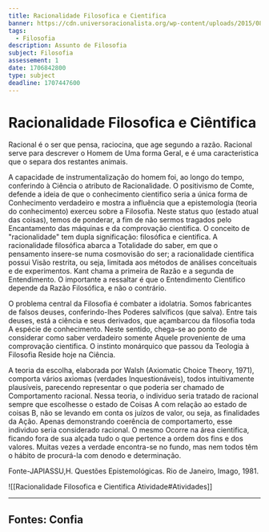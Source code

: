 ```yaml
---
title: Racionalidade Filosofica e Cientifica
banner: https://cdn.universoracionalista.org/wp-content/uploads/2015/08/Cientificismo-e-Ci%C3%AAncia.jpg.webp
tags:
  - Filosofia
description: Assunto de Filosofia
subject: Filosofia
assessement: 1
date: 1706842800
type: subject
deadline: 1707447600
---
```


# Racionalidade Filosofica e Ciêntifica
Racional é o ser que pensa, raciocina, que age segundo a razão. Racional serve para descrever o Homem de Uma forma Geral, e é uma caracteristica que o separa dos restantes animais.

A capacidade de instrumentalização do homem foi, ao longo do tempo, conferindo à Ciência o atributo de Racionalidade. O positivismo de Comte, defende a ideia de que o conhecimento cientifico seria a única forma de Conhecimento verdadeiro e mostra a influência que a epistemologia (teoria do conhecimento) exerceu sobre a Filosofia. Neste status quo (estado atual das coisas), temos de ponderar, a fim de não sermos tragados pelo Encantamento das máquinas e da comprovação cientifica. O conceito de "racionalidade" tem dupla significação: filosófica e cientifica. A racionalidade filosófica abarca a Totalidade do saber, em que o pensamento insere-se numa cosmovisão do ser; a racionalidade cientifica possui Visão restrita, ou seja, limitada aos métodos de análises conceituais e de experimentos. Kant chama a primeira de Razão e a segunda de Entendimento. O importante a ressaltar é que o Entendimento Cientifico depende da Razão Filosófica, e não o contrário.

O problema central da Filosofia é combater a idolatria. Somos fabricantes de falsos deuses, conferindo-lhes Poderes salvíficos (que salva). Entre tais deuses, está a ciência e seus derivados, que açambarcou da filosofia toda A espécie de conhecimento. Neste sentido, chega-se ao ponto de considerar como saber verdadeiro somente Aquele proveniente de uma comprovação cientifica. O instinto monárquico que passou da Teologia à Filosofia Reside hoje na Ciência.

A teoria da escolha, elaborada por Walsh (Axiomatic Choice Theory, 1971), comporta vários axiomas (verdades Inquestionáveis), todos intuitivamente plausíveis, parecendo representar o que poderia ser chamado de Comportamento racional. Nessa teoria, o individuo seria tratado de racional sempre que escolhesse o estado de Coisas A com relação ao estado de coisas B, não se levando em conta os juízos de valor, ou seja, as finalidades da Ação. Apenas demonstrando coerência de comportamerto, esse individuo seria considerado racional. O mesmo Ocorre na área cientifica, ficando fora de sua alçada tudo o que pertence a ordem dos fins e dos valores. Muitas vezes a verdade encontra-se no fundo, mas nem todos têm o hábito de procurá-la com denodo e determinação.

Fonte-JAPIASSU,H. Questões Epistemológicas. Rio de Janeiro, Imago, 1981.

![[Racionalidade Filosofica e Cientifica Atividade#Atividades]]

---

## Fontes: Confia
